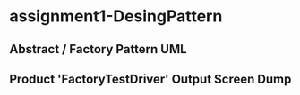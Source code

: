 # assignment1-DesingPattern

## Abstract / Factory Pattern UML


## Product 'FactoryTestDriver' Output Screen Dump

